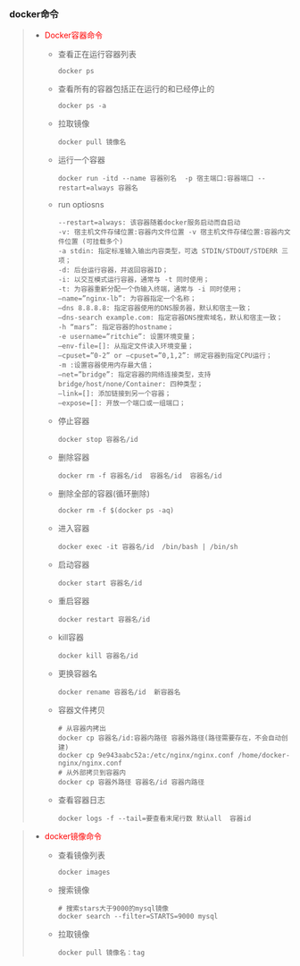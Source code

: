 ### docker命令

> + <span style="color: red">Docker容器命令</span>
>
>     + 查看正在运行容器列表
>
>         ```
>         docker ps
>         ```
>
>     + 查看所有的容器包括正在运行的和已经停止的
>
>         ```
>         docker ps -a
>         ```
>
>     + 拉取镜像
>
>         ```
>         docker pull 镜像名
>         ```
>
>     + 运行一个容器
>
>         ```
>         docker run -itd --name 容器别名  -p 宿主端口:容器端口 --restart=always 容器名
>         ```
>         
>     + run optiosns
>     
>         ``` 
>         --restart=always: 该容器随着docker服务启动而自启动
>         -v: 宿主机文件存储位置:容器内文件位置 -v 宿主机文件存储位置:容器内文件位置 (可挂载多个)
>         -a stdin: 指定标准输入输出内容类型，可选 STDIN/STDOUT/STDERR 三项； 
>         -d: 后台运行容器，并返回容器ID； 
>         -i: 以交互模式运行容器，通常与 -t 同时使用； 
>         -t: 为容器重新分配一个伪输入终端，通常与 -i 同时使用； 
>         –name=”nginx-lb”: 为容器指定一个名称； 
>         –dns 8.8.8.8: 指定容器使用的DNS服务器，默认和宿主一致； 
>         –dns-search example.com: 指定容器DNS搜索域名，默认和宿主一致； 
>         -h “mars”: 指定容器的hostname； 
>         -e username=”ritchie”: 设置环境变量； 
>         –env-file=[]: 从指定文件读入环境变量； 
>         –cpuset=”0-2” or –cpuset=”0,1,2”: 绑定容器到指定CPU运行； 
>         -m :设置容器使用内存最大值； 
>         –net=”bridge”: 指定容器的网络连接类型，支持 bridge/host/none/Container: 四种类型； 
>         –link=[]: 添加链接到另一个容器； 
>         –expose=[]: 开放一个端口或一组端口；
>         ```
>     
>         
>     
>     + 停止容器
>     
>         ```
>         docker stop 容器名/id
>         ```
>     
>     + 删除容器
>     
>         ``` 
>         docker rm -f 容器名/id  容器名/id  容器名/id
>         ```
>     
>     + 删除全部的容器(循环删除)
>     
>         ```
>         docker rm -f $(docker ps -aq)
>         ```
>     
>     + 进入容器
>     
>         ```
>         docker exec -it 容器名/id  /bin/bash | /bin/sh
>         ```
>     
>     + 启动容器
>     
>         ```
>         docker start 容器名/id
>         ```
>     
>     + 重启容器
>     
>         ```
>         docker restart 容器名/id
>         ```
>     
>     + kill容器
>
>         ```
>         docker kill 容器名/id
>         ```
>     
>     + 更换容器名
>     
>         ```
>         docker rename 容器名/id  新容器名
>         ```
>     
>     + 容器文件拷贝
>     
>         ```
>         # 从容器内拷出
>         docker cp 容器名/id:容器内路径 容器外路径(路径需要存在，不会自动创建)
>         docker cp 9e943aabc52a:/etc/nginx/nginx.conf /home/docker-nginx/nginx.conf
>         # 从外部拷贝到容器内
>         docker cp 容器外路径 容器名/id 容器内路径
>         ```
>     
>     + 查看容器日志
>     
>         ```
>         docker logs -f --tail=要查看末尾行数 默认all  容器id
>         ```



> + <span style="color: red;">docker镜像命令</span>
>
>     + 查看镜像列表
>
>         ```
>         docker images
>         ```
>
>     + 搜索镜像
>
>         ```
>         # 搜索stars大于9000的mysql镜像
>         docker search --filter=STARTS=9000 mysql
>         ```
>
>     + 拉取镜像
>
>         ```
>         docker pull 镜像名：tag
>         ```
>
>         